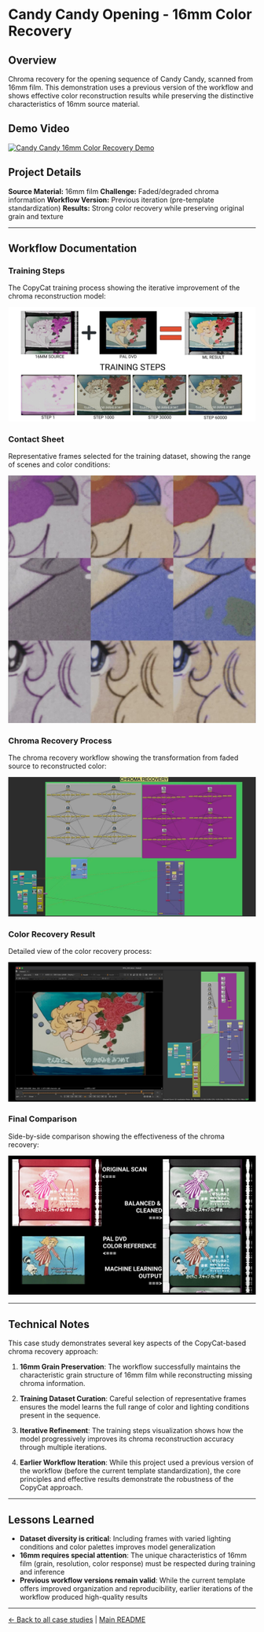 # Candy Candy Opening - 16mm Color Recovery

## Overview
Chroma recovery for the opening sequence of Candy Candy, scanned from 16mm film. This demonstration uses a previous version of the workflow and shows effective color reconstruction results while preserving the distinctive characteristics of 16mm source material.

## Demo Video

[![Candy Candy 16mm Color Recovery Demo](https://img.youtube.com/vi/-ZKn-qbuuoQ/0.jpg)](https://www.youtube.com/watch?v=-ZKn-qbuuoQ)

## Project Details

**Source Material:** 16mm film
**Challenge:** Faded/degraded chroma information
**Workflow Version:** Previous iteration (pre-template standardization)
**Results:** Strong color recovery while preserving original grain and texture

---

## Workflow Documentation

### Training Steps
The CopyCat training process showing the iterative improvement of the chroma reconstruction model:

![Candy Training Steps](../images/candy%20training%20steps.jpeg)

### Contact Sheet
Representative frames selected for the training dataset, showing the range of scenes and color conditions:

![Candy Contact Sheet](../images/candy%20contact%20sheet.jpeg)

### Chroma Recovery Process
The chroma recovery workflow showing the transformation from faded source to reconstructed color:

![Candy Chroma Recovery v1](../images/candy%20candy%20chroma%20recovery%20v1.jpeg)

### Color Recovery Result
Detailed view of the color recovery process:

![Candy Color Recovery v1](../images/candy%20color%20recovery%20v1.jpeg)

### Final Comparison
Side-by-side comparison showing the effectiveness of the chroma recovery:

![Candy Final Comparison](../images/candy%20final%20comparison.jpeg)

---

## Technical Notes

This case study demonstrates several key aspects of the CopyCat-based chroma recovery approach:

1. **16mm Grain Preservation**: The workflow successfully maintains the characteristic grain structure of 16mm film while reconstructing missing chroma information.

2. **Training Dataset Curation**: Careful selection of representative frames ensures the model learns the full range of color and lighting conditions present in the sequence.

3. **Iterative Refinement**: The training steps visualization shows how the model progressively improves its chroma reconstruction accuracy through multiple iterations.

4. **Earlier Workflow Iteration**: While this project used a previous version of the workflow (before the current template standardization), the core principles and effective results demonstrate the robustness of the CopyCat approach.

---

## Lessons Learned

- **Dataset diversity is critical**: Including frames with varied lighting conditions and color palettes improves model generalization
- **16mm requires special attention**: The unique characteristics of 16mm film (grain, resolution, color response) must be respected during training and inference
- **Previous workflow versions remain valid**: While the current template offers improved organization and reproducibility, earlier iterations of the workflow produced high-quality results

---

[← Back to all case studies](../case-studies.md) | [Main README](../../README.md)

